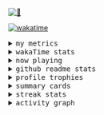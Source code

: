 [![🐙](https://hits.seeyoufarm.com/api/count/incr/badge.svg?url=https%3A%2F%2Fgithub.com%2Fktnkk%2Fhit-counter&count_bg=%23070707&title_bg=%23070707&icon=&icon_color=%23E7E7E7&title=visitors&edge_flat=true)](https://hits.seeyoufarm.com)

[![wakatime](https://wakatime.com/badge/user/43ee8060-219a-4cc8-b7a0-9a681ab5a8a7.svg)](https://wakatime.com/@43ee8060-219a-4cc8-b7a0-9a681ab5a8a7)

<details>
  <summary> <samp>my metrics</samp></summary>
  
  <br>
  
 ![🐳](https://github.com/kkhys/kkhys/blob/main/github-metrics.svg)
  
  ***
</details>

<details>
  <summary> <samp>wakaTime stats</samp></summary>
  
  <br>
  
<!--START_SECTION:waka-->
![Code Time](http://img.shields.io/badge/Code%20Time-1%2C739%20hrs%2034%20mins-blue)

**🐱 My GitHub Data** 

> 📦 4.9 MB Used in GitHub's Storage 
 > 
> 🏆 1,061 Contributions in the Year 2023
 > 
> 💼 Opted to Hire
 > 
> 📜 9 Public Repositories 
 > 
> 🔑 22 Private Repositories 
 > 
**I'm an Early 🐤** 

```text
🌞 Morning                4445 commits        ██████████░░░░░░░░░░░░░░░   38.06 % 
🌆 Daytime                2497 commits        █████░░░░░░░░░░░░░░░░░░░░   21.38 % 
🌃 Evening                3580 commits        ████████░░░░░░░░░░░░░░░░░   30.65 % 
🌙 Night                  1158 commits        ██░░░░░░░░░░░░░░░░░░░░░░░   09.91 % 
```
📅 **I'm Most Productive on Monday** 

```text
Monday                   1995 commits        ████░░░░░░░░░░░░░░░░░░░░░   17.08 % 
Tuesday                  1777 commits        ████░░░░░░░░░░░░░░░░░░░░░   15.21 % 
Wednesday                1745 commits        ████░░░░░░░░░░░░░░░░░░░░░   14.94 % 
Thursday                 1618 commits        ███░░░░░░░░░░░░░░░░░░░░░░   13.85 % 
Friday                   1632 commits        ███░░░░░░░░░░░░░░░░░░░░░░   13.97 % 
Saturday                 1398 commits        ███░░░░░░░░░░░░░░░░░░░░░░   11.97 % 
Sunday                   1515 commits        ███░░░░░░░░░░░░░░░░░░░░░░   12.97 % 
```


📊 **This Week I Spent My Time On** 

```text
🕑︎ Time Zone: Asia/Tokyo

💬 Programming Languages: 
Other                    35 hrs 14 mins      ███████████████████░░░░░░   76.29 % 
Java                     5 hrs 14 mins       ███░░░░░░░░░░░░░░░░░░░░░░   11.34 % 
HTML                     1 hr 28 mins        █░░░░░░░░░░░░░░░░░░░░░░░░   03.18 % 
TypeScript               1 hr 11 mins        █░░░░░░░░░░░░░░░░░░░░░░░░   02.57 % 
Play2                    46 mins             ░░░░░░░░░░░░░░░░░░░░░░░░░   01.67 % 

🔥 Editors: 
Chrome                   35 hrs 14 mins      ███████████████████░░░░░░   76.27 % 
IntelliJ                 8 hrs 57 mins       █████░░░░░░░░░░░░░░░░░░░░   19.38 % 
WebStorm                 1 hr 56 mins        █░░░░░░░░░░░░░░░░░░░░░░░░   04.21 % 
DataGrip                 4 mins              ░░░░░░░░░░░░░░░░░░░░░░░░░   00.14 % 

💻 Operating System: 
Mac                      46 hrs 12 mins      █████████████████████████   100.00 % 
```


 Last Updated on 2023/10/23 18:40:26 UTC
<!--END_SECTION:waka-->
  
  ***
</details>


<details>
  <summary> <samp>now playing</samp></summary>
  
  <br>
 
 [![🐟](https://spotify-github-profile.vercel.app/api/view?uid=31ryofms4dnv7mrohhepo4c4zgqu&cover_image=true&theme=default&show_offline=false&background_color=121212&bar_color=53b14f&bar_color_cover=false)](https://open.spotify.com/user/31ryofms4dnv7mrohhepo4c4zgqu)
  
  ***
</details>

<details>
  <summary> <samp>github readme stats</samp></summary>
  
  <br>
  
 <p align="left"> 
  <img alt="🐠" src="https://github-readme-stats.vercel.app/api?username=kkhys&count_private=true&show_icons=true&theme=dark&include_all_commits=true" />
  <img alt="🐟" src="https://github-readme-stats.vercel.app/api/top-langs/?username=kkhys&layout=compact&theme=dark&langs_count=10&hide=HTML,CSS,SCSS" />
</p>
  
  ***
</details>

<details>
  <summary> <samp>profile trophies</samp></summary>
  
  <br>
  
  [![🐬](https://github-profile-trophy.vercel.app/?username=kkhys&rank=SECRET,SSS,SS,S,AAA,AA,A&theme=darkhub&row=1&margin-w=10&no-bg=true)](https://github.com/ryo-ma/github-profile-trophy)
  
  ***
</details>

<details>
  <summary> <samp>summary cards</samp></summary>
  
  <br>
  
  ![🐋](https://github-profile-summary-cards.vercel.app/api/cards/profile-details?username=kkhys&theme=github_dark)
  ![🦑](https://github-profile-summary-cards.vercel.app/api/cards/repos-per-language?username=kkhys&theme=github_dark)
  ![🦭](https://github-profile-summary-cards.vercel.app/api/cards/most-commit-language?username=kkhys&theme=github_dark)
  ![🦀](https://github-profile-summary-cards.vercel.app/api/cards/stats?username=kkhys&theme=github_dark)
  ![🦈](https://github-profile-summary-cards.vercel.app/api/cards/productive-time?username=kkhys&theme=github_dark)
  
  ***
</details>

<details>
  <summary> <samp>streak stats</samp></summary>
  
  <br>
  
  [![🐠](http://github-readme-streak-stats.herokuapp.com?user=kkhys&theme=dark)](https://git.io/streak-stats)
  
  ***
</details>

<details>
  <summary> <samp>activity graph</samp></summary>
  
  <br>
  
  [![🐡](https://github-readme-activity-graph.cyclic.app/graph?username=kkhys&theme=xcode)](https://github.com/ashutosh00710/github-readme-activity-graph)
  
  ***
</details>
